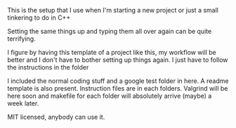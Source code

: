 This is the setup that I use when I'm starting a new project or just a small tinkering to do in C++

Setting the same things up and typing them all over again can be quite terrifying.

I figure by having this template of a project like this, my workflow will be better and I don't have to bother setting up things again. I just have to follow the instructions in the folder

I included the normal coding stuff and a google test folder in here.
A readme template is also present.
Instruction files are in each folders.
Valgrind will be here soon and makefile for each folder will absolutely arrive (maybe) a week later.

MIT licensed, anybody can use it.


